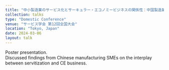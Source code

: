 ```yaml
---
title: "中小製造業のサービス化とサーキュラー・エコノミービジネスの関係性：中国製造業の事例分析"
collection: talks
type: "Domestic Conference"
venue: "サービス学会 第12回全国大会"
location: "Tokyo, Japan"
date: 2024-03-06
layout: talk
---
```


Poster presentation.  
Discussed findings from Chinese manufacturing SMEs on the interplay between servitization and CE business.
